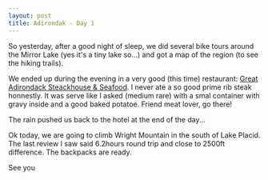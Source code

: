 ```yaml
---
layout: post
title: Adirondak - Day 1
---
```


So yesterday, after a good night of sleep, we did several bike tours around the Mirror Lake (yes it's a tiny lake so...) and got a map of the region (to see the hiking trails).

We ended up during the evening in a very good (this time) restaurant: [Great Adirondack Steackhouse &amp; Seafood](http://www.greatadirondacksteakandseafood.com/). I never ate a so good prime rib steak honnestly. It was serve like I asked (medium rare) with a smal container with gravy inside and a good baked potatoe. Friend meat lover, go there!

The rain pushed us back to the hotel at the end of the day...

Ok today, we are going to climb Wright Mountain in the south of Lake Placid. The last review I saw said 6.2hours round trip and close to 2500ft difference. The backpacks are ready.

See you